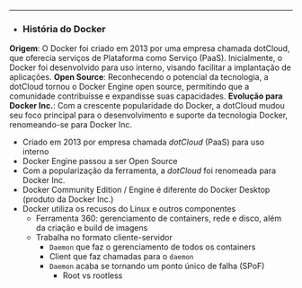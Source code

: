 ___
- ### História do Docker

**Origem**: O Docker foi criado em 2013 por uma empresa chamada dotCloud, que oferecia serviços de Plataforma como Serviço (PaaS). Inicialmente, o Docker foi desenvolvido para uso interno, visando facilitar a implantação de aplicações.
 **Open Source**: Reconhecendo o potencial da tecnologia, a dotCloud tornou o Docker Engine open source, permitindo que a comunidade contribuísse e expandisse suas capacidades.
 **Evolução para Docker Inc.**: Com a crescente popularidade do Docker, a dotCloud mudou seu foco principal para o desenvolvimento e suporte da tecnologia Docker, renomeando-se para Docker Inc.

- Criado em 2013 por empresa chamada *dotCloud* (PaaS) para uso interno
- Docker Engine passou a ser Open Source
- Com a popularização da ferramenta, a *dotCloud* foi renomeada para Docker Inc.
- Docker Community Edition / Engine é diferente do Docker Desktop (produto da Docker Inc.)
- Docker utiliza os recusos do Linux e outros componentes
	- Ferramenta 360: gerenciamento de containers, rede e disco, além da criação e build de imagens
	- Trabalha no formato cliente-servidor
		- `Daemon` que faz o gerenciamento de todos os containers
		- Client que faz chamadas para o `daemon`
		- `Daemon` acaba se tornando um ponto único de falha (SPoF)
			- Root vs rootless